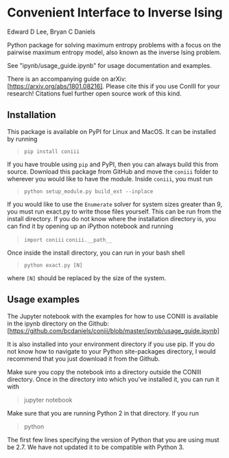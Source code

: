# Convenient Interface to Inverse Ising
Edward D Lee, Bryan C Daniels

Python package for solving maximum entropy problems with a focus on the pairwise maximum
entropy model, also known as the inverse Ising problem.

See "ipynb/usage_guide.ipynb" for usage documentation and examples.

There is an accompanying guide on arXiv: [https://arxiv.org/abs/1801.08216]. Please cite this if you
use ConIII for your research! Citations fuel further open source work of this kind.

## Installation
This package is available on PyPI for Linux and MacOS. It can be installed by running  
>`pip install coniii`

If you have trouble using `pip` and PyPI, then you can always build this from source.
Download this package from GitHub and move the `coniii` folder to wherever you would like
to have the module.  Inside `coniii`, you must run
> `python setup_module.py build_ext --inplace`

If you would like to use the `Enumerate` solver for system sizes greater than 9, you must
run exact.py to write those files yourself. This can be run from the install directory.
If you do not know where the installation directory is, you can find it by opening up an
iPython notebook and running
> `import coniii`  `coniii.__path__`

Once inside the install directory, you can run in your bash shell
>`python exact.py [N]` 

where `[N]` should be replaced by the size of the system.

## Usage examples
The Jupyter notebook with the examples for how to use CONIII is available in the ipynb
directory on the Github: 
[https://github.com/bcdaniels/coniii/blob/master/ipynb/usage_guide.ipynb]

It is also installed into your environment directory if you use pip. If you do not know
how to navigate to your Python site-packages directory, I would recommend that you just
download it from the Github.

Make sure you copy the notebook into a directory outside the CONIII directory. Once in the
directory into which you've installed it, you can run it with
> jupyter notebook

Make sure that you are running Python 2 in that directory. If you run
> python

The first few lines specifying the version of Python that you are using must be 2.7. We
have not updated it to be compatible with Python 3.
